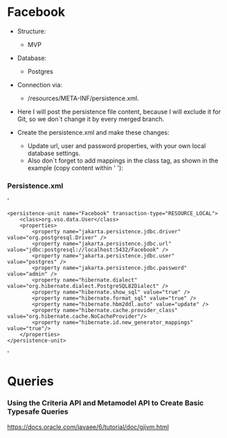 # Facebook 

* Structure: 
  * MVP
* Database: 
  * Postgres
* Connection via:
  * /resources/META-INF/persistence.xml.
  
* Here I will post the persistence file content, because I will exclude it for Git, so we don`t change it by every merged branch.
* Create the persistence.xml and make these changes:
  * Update url, user and password properties, with your own local database settings. 
  * Also don`t forget to add mappings in the class tag, as shown in the example (copy content within ' '): 


### Persistence.xml

'<?xml version="1.0" encoding="UTF-8"?>
<persistence xmlns:xsi="http://www.w3.org/2001/XMLSchema-instance"
xsi:schemaLocation="http://java.sun.com/xml/ns/persistence http://java.sun.com/xml/ns/persistence/persistence_2_0.xsd"
version="2.0" xmlns="http://java.sun.com/xml/ns/persistence">

    <persistence-unit name="Facebook" transaction-type="RESOURCE_LOCAL">
        <class>org.vso.data.User</class>
        <properties>
            <property name="jakarta.persistence.jdbc.driver" value="org.postgresql.Driver" />
            <property name="jakarta.persistence.jdbc.url" value="jdbc:postgresql://localhost:5432/Facebook" />
            <property name="jakarta.persistence.jdbc.user" value="postgres" />
            <property name="jakarta.persistence.jdbc.password" value="admin" />
            <property name="hibernate.dialect" value="org.hibernate.dialect.PostgreSQL82Dialect" />
            <property name="hibernate.show_sql" value="true" />
            <property name="hibernate.format_sql" value="true" />
            <property name="hibernate.hbm2ddl.auto" value="update" />
            <property name="hibernate.cache.provider_class" value="org.hibernate.cache.NoCacheProvider"/>
            <property name="hibernate.id.new_generator_mappings" value="true"/>
        </properties>
    </persistence-unit>
</persistence>'

# Queries
### Using the Criteria API and Metamodel API to Create Basic Typesafe Queries
https://docs.oracle.com/javaee/6/tutorial/doc/gjivm.html